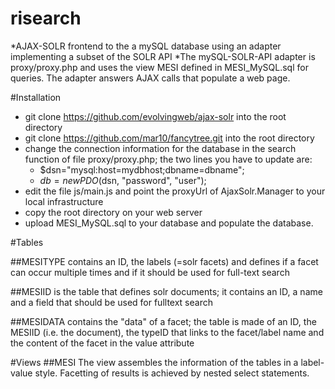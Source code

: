 # risearch
*AJAX-SOLR frontend to the a mySQL database using an adapter implementing a subset of the SOLR API
*The mySQL-SOLR-API adapter is proxy/proxy.php and uses the view MESI defined in MESI_MySQL.sql for queries. The adapter answers AJAX calls that populate a web page.


#Installation
* git clone https://github.com/evolvingweb/ajax-solr into the root directory
* git clone https://github.com/mar10/fancytree.git into the root directory
* change the connection information for the database in the search function of file proxy/proxy.php; the two lines you have to update are:
  * $dsn="mysql:host=mydbhost;dbname=dbname";
  * $db= new PDO($dsn, "password", "user");
* edit the file js/main.js and point the proxyUrl of AjaxSolr.Manager to your local infrastructure
* copy the root directory on your web server
* upload MESI_MySQL.sql to your database and populate the database.


#Tables

##MESITYPE
contains an ID, the labels (=solr facets) and defines if a facet can occur multiple times and if it should be used for full-text search

##MESIID
is the table that defines solr documents; it contains an ID, a name and a field that should be used for fulltext search

##MESIDATA
contains the "data" of a facet; the table is made of an ID, the MESIID (i.e. the document), the typeID that links to the facet/label name and the content of the facet in the value attribute

#Views
##MESI
The view assembles the information of the tables in a label-value style. Facetting of results is achieved by nested select statements.
